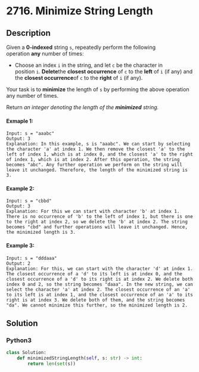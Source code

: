 # 2716. Minimize String Length

## Description
Given a **0-indexed** string `s`, repeatedly perform the following operation **any** number of times:

-   Choose an index `i` in the string, and let `c` be the character in position `i`. **Delete**the **closest occurrence** of `c` to the **left** of `i` (if any) and the **closest occurrence**of `c` to the **right** of `i` (if any).

Your task is to **minimize** the length of `s` by performing the above operation any number of times.

Return *an integer denoting the length of the **minimized** string.*

#### Exmaple 1:
```
Input: s = "aaabc"
Output: 3
Explanation: In this example, s is "aaabc". We can start by selecting the character 'a' at index 1. We then remove the closest 'a' to the left of index 1, which is at index 0, and the closest 'a' to the right of index 1, which is at index 2. After this operation, the string becomes "abc". Any further operation we perform on the string will leave it unchanged. Therefore, the length of the minimized string is 3.
```

#### Example 2:
```
Input: s = "cbbd"
Output: 3
Explanation: For this we can start with character 'b' at index 1. There is no occurrence of 'b' to the left of index 1, but there is one to the right at index 2, so we delete the 'b' at index 2. The string becomes "cbd" and further operations will leave it unchanged. Hence, the minimized length is 3. 
```

#### Example 3:
```
Input: s = "dddaaa"
Output: 2
Explanation: For this, we can start with the character 'd' at index 1. The closest occurrence of a 'd' to its left is at index 0, and the closest occurrence of a 'd' to its right is at index 2. We delete both index 0 and 2, so the string becomes "daaa". In the new string, we can select the character 'a' at index 2. The closest occurrence of an 'a' to its left is at index 1, and the closest occurrence of an 'a' to its right is at index 3. We delete both of them, and the string becomes "da". We cannot minimize this further, so the minimized length is 2.
```


## Solution

### Python3
```python
class Solution:
    def minimizedStringLength(self, s: str) -> int:
        return len(set(s))
```
